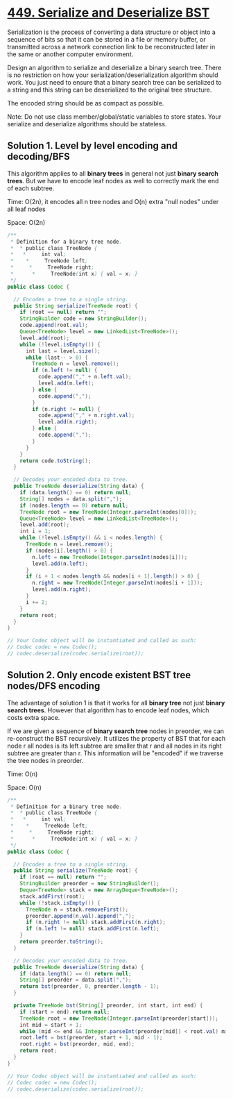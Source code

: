 # [449. Serialize and Deserialize BST](https://leetcode.com/problems/serialize-and-deserialize-bst/)

Serialization is the process of converting a data structure or object into a sequence of bits so that it can be stored in a file or memory buffer, or transmitted across a network connection link to be reconstructed later in the same or another computer environment.

Design an algorithm to serialize and deserialize a binary search tree. There is no restriction on how your serialization/deserialization algorithm should work. You just need to ensure that a binary search tree can be serialized to a string and this string can be deserialized to the original tree structure.

The encoded string should be as compact as possible.

Note: Do not use class member/global/static variables to store states. Your serialize and deserialize algorithms should be stateless.

## Solution 1. Level by level encoding and decoding/BFS

This algorithm applies to all **binary trees** in general not just **binary search trees**. But we have to encode leaf nodes as well to correctly mark the end of each subtree.

Time: O(2n), it encodes all n tree nodes and O(n) extra "null nodes" under all leaf nodes

Space: O(2n)

```java
/**
 * Definition for a binary tree node.
 *  * public class TreeNode {
 *   *     int val;
 *    *     TreeNode left;
 *     *     TreeNode right;
 *      *     TreeNode(int x) { val = x; }
 */
public class Codec {

  // Encodes a tree to a single string.
  public String serialize(TreeNode root) {
    if (root == null) return "";
    StringBuilder code = new StringBuilder();
    code.append(root.val);
    Queue<TreeNode> level = new LinkedList<TreeNode>();
    level.add(root);
    while (!level.isEmpty()) {
      int last = level.size();
      while (last-- > 0) {
        TreeNode n = level.remove();
        if (n.left != null) {
          code.append("," + n.left.val);
          level.add(n.left);
        } else {
          code.append(",");
        }
        if (n.right != null) {
          code.append("," + n.right.val);
          level.add(n.right);
        } else {
          code.append(",");
        }
      }
    }
    return code.toString();
  }

  // Decodes your encoded data to tree.
  public TreeNode deserialize(String data) {
    if (data.length() == 0) return null;
    String[] nodes = data.split(",");
    if (nodes.length == 0) return null;
    TreeNode root = new TreeNode(Integer.parseInt(nodes[0]));
    Queue<TreeNode> level = new LinkedList<TreeNode>();
    level.add(root);
    int i = 1;
    while (!level.isEmpty() && i < nodes.length) {
      TreeNode n = level.remove();
      if (nodes[i].length() > 0) {
        n.left = new TreeNode(Integer.parseInt(nodes[i]));
        level.add(n.left);
      }
      if (i + 1 < nodes.length && nodes[i + 1].length() > 0) {
        n.right = new TreeNode(Integer.parseInt(nodes[i + 1]));
        level.add(n.right);
      }
      i += 2;
    }
    return root;
  }
}

// Your Codec object will be instantiated and called as such:
// Codec codec = new Codec();
// codec.deserialize(codec.serialize(root));
```

## Solution 2. Only encode existent BST tree nodes/DFS encoding

The advantage of solution 1 is that it works for all **binary tree** not just **binary search trees**. However that algorithm has to encode leaf nodes, which costs extra space.

If we are given a sequence of **binary search tree** nodes in preorder, we can re-construct the BST recursively. It utilizes the property of BST that for each node r all nodes is its left subtree are smaller that r and all nodes in its right subtree are greater than r. This information will be "encoded" if we traverse the tree nodes in preorder.

Time: O(n)

Space: O(n)

```java
/**
 * Definition for a binary tree node.
 *  * public class TreeNode {
 *   *     int val;
 *    *     TreeNode left;
 *     *     TreeNode right;
 *      *     TreeNode(int x) { val = x; }
 */
public class Codec {

  // Encodes a tree to a single string.
  public String serialize(TreeNode root) {
    if (root == null) return "";
    StringBuilder preorder = new StringBuilder();
    Deque<TreeNode> stack = new ArrayDeque<TreeNode>();
    stack.addFirst(root);
    while (!stack.isEmpty()) {
      TreeNode n = stack.removeFirst();
      preorder.append(n.val).append(",");
      if (n.right != null) stack.addFirst(n.right);
      if (n.left != null) stack.addFirst(n.left);
    }
    return preorder.toString();
  }

  // Decodes your encoded data to tree.
  public TreeNode deserialize(String data) {
    if (data.length() == 0) return null;
    String[] preorder = data.split(",");
    return bst(preorder, 0, preorder.length - 1);
  }

  private TreeNode bst(String[] preorder, int start, int end) {
    if (start > end) return null;
    TreeNode root = new TreeNode(Integer.parseInt(preorder[start]));
    int mid = start + 1;
    while (mid <= end && Integer.parseInt(preorder[mid]) < root.val) mid++;
    root.left = bst(preorder, start + 1, mid - 1);
    root.right = bst(preorder, mid, end);
    return root;
  }
}

// Your Codec object will be instantiated and called as such:
// Codec codec = new Codec();
// codec.deserialize(codec.serialize(root));
```
